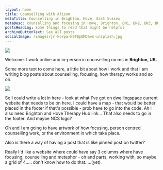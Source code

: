 ```yaml
---
layout: home
title: Counselling with Alison
metaTitle: Counselling in Brighton, Hove, East Sussex
metaDesc: counselling and focusing in Hove, Brighton, BN1, BN2, BN3, BN41, BN43
postsHeading: Some things to read that might be helpful
archiveButtonText: See all posts
socialImage: /images/jr-korpa-k9TDpGMDavs-unsplash.jpg
---
```

![](/images/jr-korpa-k9TDpGMDavs-unsplash.jpg)

Welcome. I work online and in-person in counselling rooms in **Brighton, UK.**

Some more text to come here, a little bit about how I work and that I am writing blog posts about counselling, focusing, how therapy works and so on. 

![](/images/alison4.jpg)

So I could write a lot in here - look at what I've got on dwellingspace current website that needs to be on here. I could have a map - that would be better placed in the footer if that's possible - prob have to go into the code. Ah I also need Brighton and Hove Therapy Hub link... That also needs to go in the footer. And maybe NCS logo? 

Oh and I am going to have artwork of how focusing, person centred counselling work, or the environment in which take place.

Also is there a way of having a post that is like pinned post on twitter?

Really I'd like a website where could have say 3 columns where have focusing, counselling and metaphor - oh and parts, working with, so maybe a grid of 4..... don't know how to do that.....(yet).

